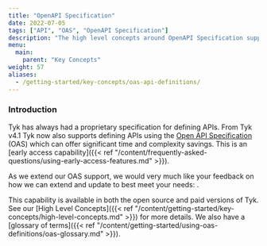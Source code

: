 ```yaml
---
title: "OpenAPI Specification"
date: 2022-07-05
tags: ["API", "OAS", "OpenAPI Specification"]
description: "The high level concepts around OpenAPI Specification support in Tyk"
menu:
  main:
    parent: "Key Concepts"
weight: 57
aliases:
  - /getting-started/key-concepts/oas-api-definitions/
---
```


### Introduction

Tyk has always had a proprietary specification for defining APIs. From Tyk v4.1 Tyk now also supports defining APIs using the [Open API Specification](https://swagger.io/specification/) (OAS) which can offer significant time and complexity savings. This is an [early access capability]({{< ref "/content/frequently-asked-questions/using-early-access-features.md" >}}).

As we extend our OAS support, we would very much like your feedback on how we can extend and update  to best meet your needs: <link to appropriate topic in community> .

This capability is available in both the open source and paid versions of Tyk. See our [High Level Concepts]({{< ref "/content/getting-started/key-concepts/high-level-concepts.md" >}}) for more details. We also have a [glossary of terms]({{< ref "/content/getting-started/using-oas-definitions/oas-glossary.md" >}}).

